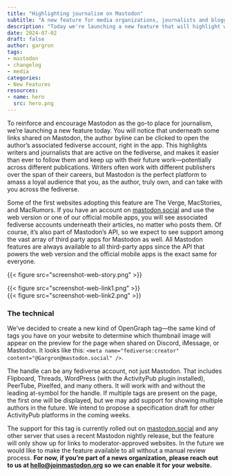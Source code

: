 ```yaml
---
title: "Highlighting journalism on Mastodon"
subtitle: "A new feature for media organizations, journalists and bloggers"
description: "Today we're launching a new feature that will highlight writers and journalists that are active on the fediverse when their their articles are being shared."
date: 2024-07-02
draft: false
author: gargron
tags:
- mastodon
- changelog
- media
categories:
- New Features
resources:
- name: hero
  src: hero.png
---
```


To reinforce and encourage Mastodon as the go-to place for journalism, we’re launching a new feature today. You will notice that underneath some links shared on Mastodon, the author byline can be clicked to open the author’s associated fediverse account, right in the app. This highlights writers and journalists that are active on the fediverse, and makes it easier than ever to follow them and keep up with their future work—potentially across different publications. Writers often work with different publishers over the span of their careers, but Mastodon is the perfect platform to amass a loyal audience that you, as the author, truly own, and can take with you across the fediverse.

Some of the first websites adopting this feature are The Verge, MacStories, and MacRumors. If you have an account on [mastodon.social](http://mastodon.social) and use the web version or one of our official mobile apps, you will see associated fediverse accounts underneath their articles, no matter who posts them. Of course, it’s also part of Mastodon’s API, so we expect to see support among the vast array of third party apps for Mastodon as well. All Mastodon features are always available to all third-party apps since the API that powers the web version and the official mobile apps is the exact same for everyone.

{{< figure src="screenshot-web-story.png" >}}

<div class="grid grid-cols-2 gap-4 not-prose my-8">
  <div class="col-span-1">{{< figure src="screenshot-web-link1.png" >}}</div>
  <div class="col-span-1">{{< figure src="screenshot-web-link2.png" >}}</div>
</div>

### The technical

We’ve decided to create a new kind of OpenGraph tag—the same kind of tags you have on your website to determine which thumbnail image will appear on the preview for the page when shared on Discord, iMessage, or Mastodon. It looks like this: `<meta name="fediverse:creator" content="@Gargron@mastodon.social" />`.

The handle can be any fediverse account, not just Mastodon. That includes Flipboard, Threads, WordPress (with the ActivityPub plugin installed), PeerTube, Pixelfed, and many others. It will work with and without the leading at-symbol for the handle. If multiple tags are present on the page, the first one will be displayed, but we may add support for showing multiple authors in the future. We intend to propose a specification draft for other ActivityPub platforms in the coming weeks.

The support for this tag is currently rolled out on [mastodon.social](http://mastodon.social) and any other server that uses a recent Mastodon nightly release, but the feature will only show up for links to moderator-approved websites. In the future we would like to make the feature available to all without a manual review process. **For now, if you’re part of a news organization, please reach out to us at [hello@joinmastodon.org](mailto:hello@joinmastodon.org) so we can enable it for your website.**
